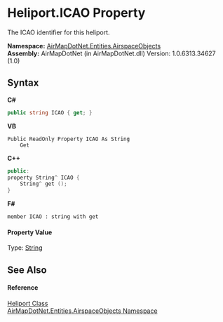 # Heliport.ICAO Property 
 

The ICAO identifier for this heliport.

**Namespace:**&nbsp;<a href="N_AirMapDotNet_Entities_AirspaceObjects">AirMapDotNet.Entities.AirspaceObjects</a><br />**Assembly:**&nbsp;AirMapDotNet (in AirMapDotNet.dll) Version: 1.0.6313.34627 (1.0)

## Syntax

**C#**<br />
``` C#
public string ICAO { get; }
```

**VB**<br />
``` VB
Public ReadOnly Property ICAO As String
	Get
```

**C++**<br />
``` C++
public:
property String^ ICAO {
	String^ get ();
}
```

**F#**<br />
``` F#
member ICAO : string with get

```


#### Property Value
Type: <a href="http://msdn2.microsoft.com/en-us/library/s1wwdcbf" target="_blank">String</a>

## See Also


#### Reference
<a href="T_AirMapDotNet_Entities_AirspaceObjects_Heliport">Heliport Class</a><br /><a href="N_AirMapDotNet_Entities_AirspaceObjects">AirMapDotNet.Entities.AirspaceObjects Namespace</a><br />